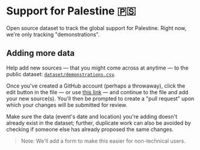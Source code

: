 # Support for Palestine 🇵🇸

Open source dataset to track the global support for Palestine. Right now, we're only tracking "demonstrations".

## Adding more data
Help add new sources — that you might come across at anytime — to the public dataset: [`dataset/demonstrations.csv`](dataset/demonstrations.csv).

Once you've created a GitHub account (perhaps a throwaway), click the edit button in the file — or use [this link](https://github.com/engineeringmorality/support-for-palestine/edit/master/README.md) — and continue to the file and add your new source(s). You'll then be prompted to create a "pull request" upon which your changes will be submitted for review.

Make sure the data (event's date and location) you're adding doesn't already exist in the dataset; further, duplicate work can also be avoided by checking if someone else has already proposed the same changes.

> Note: We'll add a form to make this easier for non-technical users.
